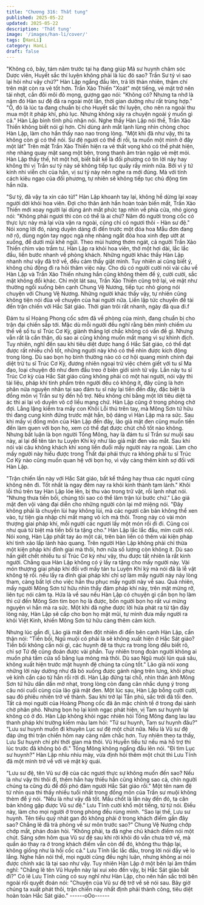 ```yaml
---
title: "Chương 316: Thất tung"
published: 2025-05-22
updated: 2025-05-22
description: 'Thất tung'
image: '/images/han-li/cover/'
tags: [HanLi]
category: HanLi
draft: false
---
```


"Không có, bảy, tám năm trước tại hạ đang giúp Mã sư huynh
chăm sóc Dược viên, Huyết sắc thí luyện không phải là lúc đó
sao? Trần Sư tỷ vì sao lại hỏi như vậy chứ?" Hàn Lập ngẩng đầu
lên, trả lời thản nhiên, thậm chí trên mặt còn ra vẻ tốt hơn.
Trần Xảo Thiến "Xoát" một tiếng, vẻ mặt trở nên tái nhợt, cắn đôi
môi đỏ mọng, gượng gạo nói:
"Không có? Nhưng ta nhớ là năm đó Hàn sư đệ đã ra ngoài một
lần, thời gian dường như rất trùng hợp."
"Ồ, đó là lúc ta đang chuẩn bị cho Huyết sắc thí luyện, cho nên ra
ngoài thu mua một ít pháp khí, phù lục. Nhưng không xảy ra
chuyện ngoài ý muốn gì cả." Hàn Lập bình tĩnh phủ nhận nói.
Nghe thấy Hàn Lập nói thế, Trần Xảo Thiến không biết nói gì hơn.
Chỉ dùng ánh mắt lạnh lùng nhìn chòng chọc Hàn Lập, làm cho
hắn thấy nao nao trong lòng.
"Một khi đã như vậy, thì ta không còn gì có thể nói. Sư đệ ngươi
có thể đi rồi, ta muốn một mình ở đây một lát"
Trên mặt Trần Xảo Thiến hiện ra vẻ thất vọng khó có thể phát
hiện, nhẹ nhàng quay mặt sang một bên, trong thanh âm tràn
ngập vẻ mệt mỏi.
Hàn Lập thấy thế, hít một hơi, biết bất kể là đối phương có tin lời
này hay không thì vị Trần sư tỷ này sẽ không tiếp tục quấy rầy
mình nữa.
Bởi vì ý tứ kính nhi viễn chi của hắn, vị sư tỷ này nên nghe ra mới
đúng. Mà với tính cách kiêu ngạo của đối phương, tự nhiên sẽ
không tiếp tục chủ động tìm hắn nữa.

"Sư tỷ, đã vậy ta xin cáo từ!" Hàn Lập khoanh tay lại, không hề
dừng lại xoay người dời khỏi hoa viên.
Đợi cho thân ảnh hắn hoàn toàn biến mất, Trần Xảo Thiến mới
xoay người lại dùng ánh mắt phức tạp nhìn về phía cửa, nhỏ
giọng nói:
"Không phải ngươi thì còn có thể là ai chứ? Năm đó người trong
cốc có thực lực này mà lại vừa vặn ra ngoài, cũng chỉ có ngươi
thôi - Hàn sư đệ."
Nói xong lời đó, nàng duyên dáng đi đến trước một đóa hoa Mẫu
đơn đang nở rộ, dùng ngón tay ngọc ngà nhẹ nhàng ngắt đóa hoa
xinh đẹp ướt át xuống, để dưới mũi khẽ ngửi.
Theo mùi hương thơm ngát, cả người Trần Xảo Thiến chìm vào
trầm tư.
Hàn Lập ra khỏi hoa viên, thở một hơi dài, lắc lắc đầu, liền bước
nhanh về phòng khách.
Những người khác thấy Hàn Lập nhanh như vậy đã trở về, đều
cảm thấy giật mình. Tuy nhiên ai cũng biết ý, không chủ động đi
ra hỏi thăm việc này.
Cho dù có người cười nói vài câu về Hàn Lập và Trần Xảo Thiến
nhưng hắn cũng không thèm để ý, cười cười, sắc mặt không đổi
khác.
Chỉ một lát sau, Trần Xảo Thiến cũng trở lại, vẻ mặt như thường
ngồi xuống bên cạnh Chung Vệ Nương, tiếp tục nhỏ giọng nói
chuyện với Chung Vệ Nương.
Những người khác thấy vậy, tự nhiên cũng không tiện nói đùa về
chuyện của hai người nữa. Liền lập tức chuyển đề tài đến trận
chiến với Hắc Sát giáo.
Thời gian trôi rất nhanh, ngày đã qua đi.f

Đám tu sĩ Hoàng Phong cốc sớm đã về phòng của mình, đang
chuẩn bị cho trận đại chiến sắp tới.
Mặc dù mỗi người đều nghĩ rằng bên mình chiếm ưu thế về số tu
sĩ Trúc Cơ Kỳ, giành thắng lợi chắc không có vấn đề gì. Nhưng
vẫn rất là cẩn thận, dù sao ai cũng không muốn mất mạng vì sự
khinh địch.
Tuy nhiên, nghĩ đến sau khi tiêu diệt được hang ổ Hắc Sát giáo,
có thể đạt được rất nhiều chỗ tốt, những người này khó có thể
nhìn được kích động trong lòng.
Dù sao bọn họ bình thường nào có cơ hội quang minh chính đại
diệt trừ tu sĩ Trúc Cơ Kỳ, đương nhiên ngoại trừ việc chém giết
với tu sĩ Ma đạo, loại chuyện đó như đem đầu treo ở biên giới
sinh tử vậy.
Lần này tu sĩ Trúc Cơ kỳ của Hắc Sát giáo cũng không phải có
một hai người, nói vậy thì tài liệu, pháp khí tinh phẩm trên người
đều có không ít, đây cũng là hơn phân nửa nguyên nhân tại sao
đám tu sĩ này lại tiến đến đây, đặc biệt là đồng môn vị Trần sư tỷ
đến hỗ trợ.
Nếu không chỉ bằng một lời tiêu diệt tà ác thì ai lại vô duyên vô cớ
liều mạng chứ.
Hàn Lập cũng ở trong phòng chờ đợi. Lẳng lặng kiểm tra mấy con
Khôi Lỗi thú trên tay, mà Mông Sơn tứ hữu thì đang cung kính
đứng trước mặt hắn, bộ dáng vì Hàn Lập mà ra sức.
Sau khi mấy vị đồng môn của Hàn Lập đến đây, lão giả mặt đen
cũng muốn tiến đến làm quen với bọn họ, xem có thể đạt được
chút chỗ tốt nào không.
Nhưng bất luận là bọn người Tống Mông, hay là đám tu sĩ Trần
sư muội sau này, ai lại để tên tán tu Luyện Khí kỳ như lão giả mặt
đen vào mắt. Sau khi nói vài câu không khách khí xong liền đuổi
mấy người này ra ngoài. Làm cho mấy người này hiểu được trong
Thất đại phái thực ra không phải tu sĩ Trúc Cơ Kỳ nào cũng muốn
quan hệ với bọn họ, vì vậy càng thêm kính sợ đối với Hàn Lập.

"Trận chiến lần này với Hắc Sát giáo, bất kể thắng hay thua các
ngươi cũng không nên đi. Tốt nhất là ngay đêm nay ra khỏi kinh
thành tạm lánh." Khôi lỗi thú trên tay Hàn Lập lóe lên, bị thu vào
trong trữ vật, rồi lạnh nhạt nói.
"Nhưng thưa tiền bối, chúng tôi sao có thể lâm trận lùi bước chứ."
Lão giả mặt đen vội vàng đại diễn cho những người còn lại mở
miệng nói.
"Đây không phải là chuyện lùi hay không lùi, mà các ngươi căn
bản không thể xen vào, tự tiện gia nhập chỉ mất mạng vô ích mà
thôi. Trong này có vài món thượng giai pháp khí, mỗi người các
ngươi lấy một món rồi đi đi. Cũng coi như quà từ biệt mà tiền bối
ta tặng cho." Hàn Lập lắc lắc đầu, mỉm cười nói.
Nói xong, Hàn Lập phất tay áo một cái, trên bàn liền có thêm vài
kiện pháp khí tinh xảo lấp lánh hào quang.
Trên người Hàn Lập không phải chỉ thừa một kiện pháp khí đỉnh
giai mà thôi, hơn nữa số lượng còn không ít. Dù sao hắn giết chết
nhiều tu sĩ Trúc Cơ kỳ như vậy, thu được tất nhiên là rất kinh
người.
Chẳng qua Hàn Lập không có ý lấy ra tặng cho mấy người này.
Vài món thượng giai pháp khí đối với mấy tán tu Luyện Khí kỳ mà
nói đã là lễ vật không tệ rồi. nếu lấy ra đỉnh giai pháp khí chỉ sợ
làm mấy người này nảy lòng tham, càng bất lợi cho việc hắn thu
phục mấy người này về sau.
Quả nhiên, mấy người Mông Sơn tứ hữu nhìn thấy đám pháp khí
này, trên mặt mừng rỡ, liên tục nói cảm tạ. Hứa là về sau nếu Hàn
Lập có chuyện gì cần bọn họ làm thì cứ đến Mông Sơn tìm bọn
họ là được, bốn người bọn họ rất vui mừng nguyện vì hắn mà ra
sức.
Một khi đã nghe được lời hứa phát ra từ tận đáy lòng này, Hàn
Lập sẽ cấp cho bọn họ mặt mũi, tự mình đưa mấy người ra khỏi
Việt Kinh, khiến Mông Sơn tứ hữu càng thêm cảm kích.

Nhưng lúc gần đi, Lão giả mặt đen đột nhiên đi đến bên cạnh Hàn
Lập, cẩn thận nói:
"Tiền bối, Ngũ muội có phải là sẽ không xuất hiện ở Hắc Sát
giáo? Tiền bối không cần nói gì, các huynh đệ ta thực ra trong
lòng đều biết rõ, chỉ sợ Tứ đệ cũng đoán được vài phần. Tuy
nhiên trong đoàn người không ai muốn phá tấm cửa sổ bằng lụa
mỏng mà thôi. Dù sao Ngũ muội lún quá sâu, không xuất hiện
trước mặt huynh đệ chúng ta cũng tốt." Lão già nói xong những
lời này dường như đã bỏ xuống được gánh nặng trên lưng, khôi
phục vẻ kính cẩn cáo từ hắn rồi rời đi.
Hàn Lập đứng tại chỗ, nhìn thân ảnh Mông Sơn tứ hữu dần dần
mờ nhạt, trong lòng còn đang cân nhắc dụng ý trong câu nói cuối
cùng của lão giả mặt đen.
Một lúc sau, Hàn Lập bỗng cười cười, sau đó phiêu nhiên trở về
thành.
Sau khi trở lại Tần phủ, sắc trời đã tối đen. Tất cả mọi người của
Hoàng Phong cốc đã ăn mặc chỉnh tề ở trong đại sảnh chờ phân
phó. Nhưng bọn họ lại kinh ngạc phát hiện, vị Tam sư huynh lại
không có ở đó.
Hàn Lập không khỏi ngạc nhiên hỏi Tống Mông đang lau lau
thanh pháp khí trường kiếm màu lam hỏi:
"Tứ sư huynh, Tam sư huynh đâu?"
"Lưu sư huynh muốn đi khuyên Lục sư đệ một chút nữa. Nếu là
Vũ sư đệ đáp ứng thì trận chiến hôm nay càng nắm chắc hơn. Tuy
nhiên theo ta thấy, Lưu Sư huynh chỉ phí thời gian mà thôi. Vũ
Huyễn tiểu tử nếu mà hỗ trợ thì lúc trước đã không bỏ đi." Tống
Mông không ngẩng đầu lên nói.
"Đi tìm Lục sư huynh?"
Hàn Lập nhíu nhíu mày, vừa định hỏi thêm một chút thì Lưu Tĩnh
đã một mình trở về với vẻ mặt kỳ quái.

"Lưu sư đệ, tên Vũ sư đệ của các ngươi thực sự không muốn đến
sao? Nếu là như vậy thì thôi đi, thêm hắn hay thiếu hắn cũng
không sao cả, chín người chúng ta cũng đủ để đối phó đám người
Hắc Sát giáo rồi." Một tên nam đệ tử nhìn qua thì thấy nhiều tuổi
nhất trong đồng môn của Trần sư muội không thèm để ý nói.
"Nếu là như vậy đã tốt. Mấu chốt là lần này đến đó, ta căn bản
không gặp được Vũ sư đệ." Lưu Tĩnh cười khổ một tiếng, từ từ
nói.
Điều này, làm cho mọi người ở trong phòng đều rùng mình.
"Sao lại thế, Lưu sư huynh. Tên tiểu quỷ nhát gan đó không phải
ở trong khách điếm gần đây sao? Chẳng lẽ đã trả phòng về sư
môn trước sao?" Chung Vệ Nương chớp chớp mắt, phán đoán
hỏi.
"Không phải, ta đã nghe chủ khách điếm nói một chút. Sáng sớm
hôm qua Vũ sư đệ sau khi rời khỏi đó vẫn chưa trở về, mà quần
áo thay ra ở trong khách điếm vẫn còn để đó, không thu thập lại,
không giống như là hồi cốc cả." Lưu Tĩnh lắc lắc đầu, trong lời nói
đầy vẻ lo lắng.
Nghe hắn nói thế, mọi người cũng đều nghị luận, nhưng không ai
nói được chính xác là tại sao như vậy.
Tuy nhiên Hàn Lập ở một bên lại âm thầm nghĩ:
"Chẳng lẽ tên Vũ Huyễn này lại xui xẻo đến vậy, bị Hắc Sát giáo
bắt đi?"
Có lẽ Lưu Tĩnh cũng có suy nghĩ như Hàn Lập, cho nên hắn sắc
trời bên ngoài rồi quyết đoán nói:
"Chuyện của Vũ sư đệ trở về sẽ nói sau. Bây giờ chúng ta xuất
phát thôi, trận chiến này nhất định phải thành công, tiêu diệt hoàn
toàn Hắc Sát giáo."
------oOo------
